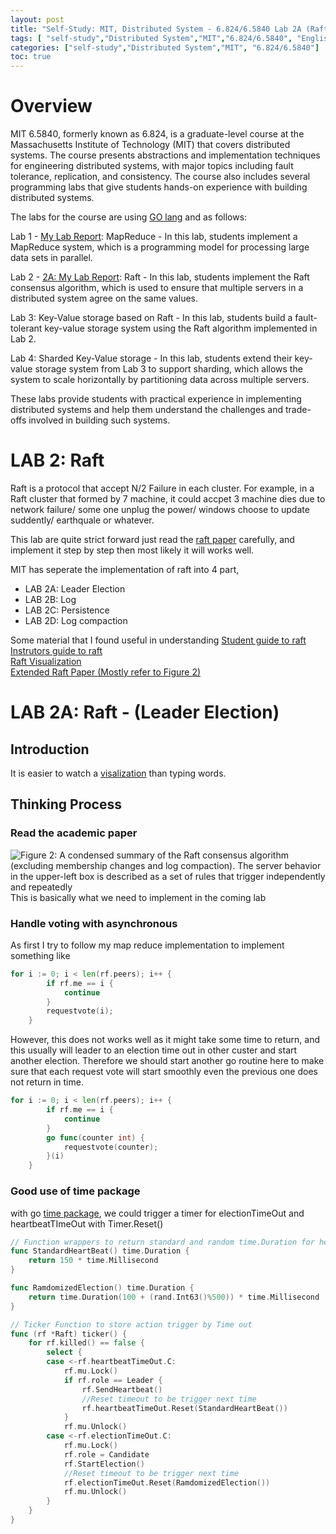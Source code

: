 ```yaml
---
layout: post
title: "Self-Study: MIT, Distributed System - 6.824/6.5840 Lab 2A (Raft - Leader Election) "
tags: [ "self-study","Distributed System","MIT","6.824/6.5840", "English" ]
categories: ["self-study","Distributed System","MIT", "6.824/6.5840"]
toc: true
---
```

# Overview

MIT 6.5840, formerly known as 6.824, is a graduate-level course at the Massachusetts Institute of Technology (MIT) that covers distributed systems. The course presents abstractions and implementation techniques for engineering distributed systems, with major topics including fault tolerance, replication, and consistency. The course also includes several programming labs that give students hands-on experience with building distributed systems.

The labs for the course are using [GO lang](https://go.dev/) and as follows:

Lab 1 - [My Lab Report](https://potatochick2020.github.io/posts/mit-distributed-system-lab1): MapReduce - In this lab, students implement a MapReduce system, which is a programming model for processing large data sets in parallel.

Lab 2 - [2A: My Lab Report](https://potatochick2020.github.io/posts/mit-distributed-system-lab2A): Raft - In this lab, students implement the Raft consensus algorithm, which is used to ensure that multiple servers in a distributed system agree on the same values.

Lab 3: Key-Value storage based on Raft - In this lab, students build a fault-tolerant key-value storage system using the Raft algorithm implemented in Lab 2.

Lab 4: Sharded Key-Value storage - In this lab, students extend their key-value storage system from Lab 3 to support sharding, which allows the system to scale horizontally by partitioning data across multiple servers.

These labs provide students with practical experience in implementing distributed systems and help them understand the challenges and trade-offs involved in building such systems.

# LAB 2: Raft
Raft is a protocol that accept N/2 Failure in each cluster. For example, in a Raft cluster that formed by 7 machine, it could accpet 3 machine dies due to network failure/ some one unplug the power/ windows choose to update suddently/ earthquale or whatever. 

This lab are quite strict forward just read the [raft paper](https://pdos.csail.mit.edu/6.824/papers/raft-extended.pdf) carefully, and implement it step by step then most likely it will works well. 

MIT has seperate the implementation of raft into 4 part,
- LAB 2A: Leader Election
- LAB 2B: Log
- LAB 2C: Persistence
- LAB 2D: Log compaction

Some material that I found useful in understanding
[Student guide to raft](https://thesquareplanet.com/blog/students-guide-to-raft/)    
[Instrutors guide to raft](https://thesquareplanet.com/blog/instructors-guide-to-raft/)    
[Raft Visualization](http://thesecretlivesofdata.com/raft/#election)    
[Extended Raft Paper (Mostly refer to Figure 2)](https://pdos.csail.mit.edu/6.824/papers/raft-extended.pdf)

# LAB 2A: Raft - (Leader Election)

## Introduction

It is easier to watch a [visalization](http://thesecretlivesofdata.com/raft/#election) than typing words. 

## Thinking Process

### Read the academic paper
 
![Figure 2: A condensed summary of the Raft consensus algorithm (excluding membership changes and log compaction). The server
behavior in the upper-left box is described as a set of rules that trigger independently and repeatedly](/assets/img/self-study/6.5840/raft-figure2.PNG)
This is basically what we need to implement in the coming lab

### Handle voting with asynchronous 

As first I try to follow my map reduce implementation to implement something like
```go
for i := 0; i < len(rf.peers); i++ {
		if rf.me == i {
			continue
		}
		requestvote(i);
	}
```

However, this does not works well as it might take some time to return, and this usually will leader to an election time out in other custer and start another election. Therefore we should start another go routine here to make sure that each request vote will start smoothly even the previous one does not return in time.

```go
for i := 0; i < len(rf.peers); i++ {
		if rf.me == i {
			continue
		}
		go func(counter int) { 
			requestvote(counter);
		}(i)
	}
```

### Good use of time package

with go [time package](https://pkg.go.dev/time), we could trigger a timer for electionTimeOut and heartbeatTImeOut with Timer.Reset()

```go
// Function wrappers to return standard and random time.Duration for heartbeat and election time out respectively
func StandardHeartBeat() time.Duration {
	return 150 * time.Millisecond
}

func RamdomizedElection() time.Duration {
	return time.Duration(100 + (rand.Int63()%500)) * time.Millisecond
}

// Ticker Function to store action trigger by Time out 
func (rf *Raft) ticker() {
	for rf.killed() == false {
		select {
		case <-rf.heartbeatTimeOut.C:
			rf.mu.Lock()
			if rf.role == Leader {
				rf.SendHeartbeat() 
				//Reset timeout to be trigger next time
				rf.heartbeatTimeOut.Reset(StandardHeartBeat())
			}
			rf.mu.Unlock()
		case <-rf.electionTimeOut.C: 
			rf.mu.Lock() 
			rf.role = Candidate
			rf.StartElection()
			//Reset timeout to be trigger next time
			rf.electionTimeOut.Reset(RamdomizedElection())
			rf.mu.Unlock()
		}
	}
}

```
